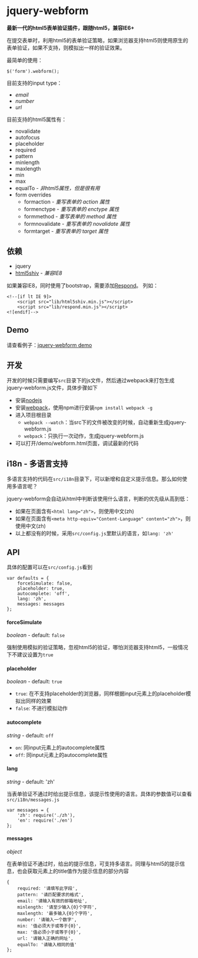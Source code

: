 jquery-webform
==========

**最新一代的html5表单验证插件，跟随html5，兼容IE6+**

在提交表单时，利用html5的表单验证策略，如果浏览器支持html5则使用原生的表单验证，如果不支持，则模拟出一样的验证效果。

最简单的使用：

```
$('form').webform();
```

目前支持的input type：

- *email*
- *number*
- *url*

目前支持的html5属性有：

- novalidate
- autofocus
- placeholder
- required
- pattern
- minlength
- maxlength
- min
- max
- equalTo - *非html5属性，但是很有用*
- form overrides
  - formaction - *重写表单的 action 属性*
  - formenctype - *重写表单的 enctype 属性*
  - formmethod - *重写表单的 method 属性*
  - formnovalidate - *重写表单的 novalidate 属性*
  - formtarget - *重写表单的 target 属性*


## 依赖

- jquery
- [html5shiv](https://github.com/aFarkas/html5shiv) - *兼容IE8*

如果兼容IE8，同时使用了bootstrap，需要添加[Respond](https://github.com/scottjehl/Respond)。
列如：
```
<!--[if lt IE 9]>
    <script src="lib/html5shiv.min.js"></script>
    <script src="lib/respond.min.js"></script>
<![endif]-->
```


## Demo

请查看例子：[jquery-webform demo](http://htmlpreview.github.io/?https://github.com/silvajs/jquery-webform/blob/master/demo/index.html)


## 开发

开发的时候只需要编写`src`目录下的js文件，然后通过webpack来打包生成jquery-webform.js文件，具体步骤如下

- 安装[nodejs](https://nodejs.org/)
- 安装[webpack](http://webpack.github.io)，使用npm进行安装`npm install webpack -g`
- 进入项目根目录
    - `webpack --watch`：当src下的文件被改变的时候，自动重新生成jquery-webform.js
    - `webpack`：只执行一次动作，生成jquery-webform.js
- 可以打开/demo/webform.html页面，调试最新的代码


## i18n - 多语言支持

多语言支持的代码在`src/i18n`目录下，可以新增和自定义提示信息。那么如何使用多语言呢？

jquery-webform会自动从html中判断该使用什么语言，判断的优先级从高到低：

- 如果在页面含有`<html lang="zh">`，则使用中文(zh)
- 如果在页面含有`<meta http-equiv="Content-Language" content="zh">`，则使用中文(zh)
- 以上都没有的时候，采用`src/config.js`里默认的语言，如`lang: 'zh'`


## API

具体的配置可以在`src/config.js`看到

```
var defaults = {
    forceSimulate: false,
    placeholder: true,
    autocomplete: 'off',
    lang: 'zh',
    messages: messages
};
```

#### forceSimulate
*boolean* - default: `false`

强制使用模拟的验证策略，忽视html5的验证，哪怕浏览器支持html5，一般情况下不建议设置为`true`

#### placeholder
*boolean* - default: `true`

- `true`: 在不支持placeholder的浏览器，同样根据input元素上的placeholder模拟出同样的效果
- `false`: 不进行模拟动作

#### autocomplete
*string* - default: `off`

- `on`: 同input元素上的autocomplete属性
- `off`: 同input元素上的autocomplete属性

#### lang
*string* - default: 'zh'

当表单验证不通过时给出提示信息，该提示性使用的语言。具体的参数值可以查看`src/i18n/messages.js`

```
var messages = {
    'zh': require('./zh'),
    'en': require('./en')
};
```

#### messages
*object*

在表单验证不通过时，给出的提示信息，可支持多语言。同理与html5的提示信息，也会获取元素上的title值作为提示信息的部分内容

```
{
    required: '请填写此字段',
    pattern: '请匹配要求的格式',
    email: '请输入有效的邮箱地址',
    minlength: '请至少输入{0}个字符',
    maxlength: '最多输入{0}个字符',
    number: '请输入一个数字',
    min: '值必须大于或等于{0}',
    max: '值必须小于或等于{0}',
    url: '请输入正确的网址',
    equalTo: '请输入相同的值'
};
```
